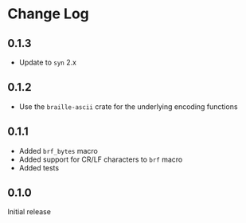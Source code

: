 # Change Log

## 0.1.3

- Update to `syn` 2.x

## 0.1.2

- Use the `braille-ascii` crate for the underlying encoding functions

## 0.1.1

- Added `brf_bytes` macro
- Added support for CR/LF characters to `brf` macro
- Added tests

## 0.1.0

Initial release
